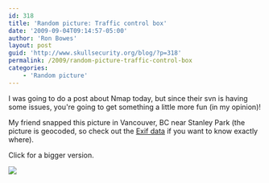 ```yaml
---
id: 318
title: 'Random picture: Traffic control box'
date: '2009-09-04T09:14:57-05:00'
author: 'Ron Bowes'
layout: post
guid: 'http://www.skullsecurity.org/blog/?p=318'
permalink: /2009/random-picture-traffic-control-box
categories:
    - 'Random picture'
---
```


I was going to do a post about Nmap today, but since their svn is having some issues, you're going to get something a little more fun (in my opinion)!

My friend snapped this picture in Vancouver, BC near Stanley Park (the picture is geocoded, so check out the [Exif data](http://regex.info/exif.cgi) if you want to know exactly where).

Click for a bigger version.

[![](http://www.skullsecurity.org/blogdata/trafficbox.jpg)](http://www.skullsecurity.org/blogdata/trafficbox-big.jpg)